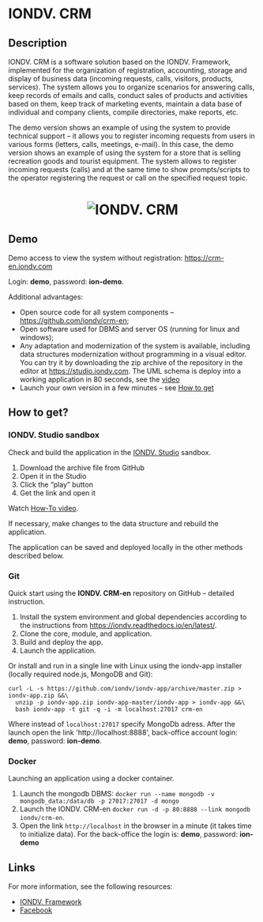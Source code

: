 # IONDV. CRM
## Description

IONDV. CRM is a software solution based on the IONDV. Framework, implemented for the organization of registration, accounting, storage and display of business data (incoming requests, calls, visitors, products, services). The system allows you to organize scenarios for answering calls, keep records of emails and calls, conduct sales of products and activities based on them, keep track of marketing events, maintain a data base of individual and company clients, compile directories, make reports, etc.

The demo version shows an example of using the system to provide technical support – it allows you to register incoming requests from users in various forms (letters, calls, meetings, e-mail). In this case, the demo version shows an example of using the system for a store that is selling recreation goods and tourist equipment. The system allows to register incoming requests (calls) and at the same time to show prompts/scripts to the operator registering the request or call on the specified request topic. 

<h1 align="center"> <img src="/iondv-crm-en.jpg" alt="IONDV. CRM" align="center"></h1>  

## Demo

Demo access to view the system without registration: https://crm-en.iondv.com

Login: **demo**, password: **ion-demo**.

Additional advantages:
- Open source code for all system components – https://github.com/iondv/crm-en;
- Open software used for DBMS and server OS (running for linux and windows);
- Any adaptation and modernization of the system is available, including data structures modernization without programming in a visual editor. You can try it by downloading the zip archive of the repository in the editor at https://studio.iondv.com. The UML schema is deploy into a working application in 80 seconds, see the [video]( https://youtu.be/s7q9_YXkeEo)
- Launch your own version in a few minutes – see [How to get](#how-to-get)

## How to get?

### IONDV. Studio sandbox
Check and build the application in the [IONDV. Studio](https://studio.iondv.com) sandbox.
1. Download the archive file from GitHub
2. Open it in the Studio
3. Click the “play” button
4. Get the link and open it

Watch [How-To video](https://www.youtube.com/watch?v=s7q9_YXkeEo).   

If necessary, make changes to the data structure and rebuild the application.

The application can be saved and deployed locally in the other methods described below.

### Git

Quick start using the **IONDV. CRM-en** repository on GitHub – detailed instruction.
1. Install the system environment and global dependencies according to the instructions from https://iondv.readthedocs.io/en/latest/.
2. Clone the core, module, and application.
3. Build and deploy the app.
4. Launch the application.

Or install and run in a single line with Linux using the iondv-app installer (locally required node.js, MongoDB and Git):
```
curl -L -s https://github.com/iondv/iondv-app/archive/master.zip > iondv-app.zip &&\
  unzip -p iondv-app.zip iondv-app-master/iondv-app > iondv-app &&\
  bash iondv-app -t git -q -i -m localhost:27017 crm-en
  ```

Where instead of `localhost:27017` specify MongoDb adress. After the launch open the link 'http://localhost:8888', back-office account login: **demo**, password: **ion-demo**. 

### Docker
Launching an application using a docker container.

1. Launch the mongodb DBMS: `docker run --name mongodb -v mongodb_data:/data/db -p 27017:27017 -d mongo` 
2. Launch the IONDV. CRM-en `docker run -d -p 80:8888 --link mongodb iondv/crm-en`. 
3. Open the link `http://localhost` in the browser in a minute (it takes time to initialize data). For the back-office the login is: **demo**, password: **ion-demo** 

## Links
For more information, see the following resources:
- [IONDV. Framework](https://iondv.com/) 
- [Facebook](https://www.facebook.com/iondv/) 
